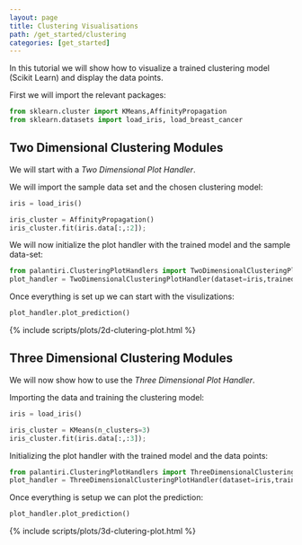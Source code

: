 ```yaml
---
layout: page
title: Clustering Visualisations
path: /get_started/clustering
categories: [get_started] 
---
```

In this tutorial we will show how to visualize a trained clustering model (Scikit Learn) and display the data points.

First we will import the relevant packages:
```python
from sklearn.cluster import KMeans,AffinityPropagation
from sklearn.datasets import load_iris, load_breast_cancer
```

## Two Dimensional Clustering Modules

We will start with a *Two Dimensional Plot Handler*.

We will import the sample data set and the chosen clustering model:
```python
iris = load_iris()

iris_cluster = AffinityPropagation()
iris_cluster.fit(iris.data[:,:2]);
```
We will now initialize the plot handler with the trained model and the sample data-set: 
```python
from palantiri.ClusteringPlotHandlers import TwoDimensionalClusteringPlotHandler
plot_handler = TwoDimensionalClusteringPlotHandler(dataset=iris,trained_cluster=iris_cluster)
```
Once everything is set up we can start with the visulizations:
```python
plot_handler.plot_prediction()
```

{% include scripts/plots/2d-clutering-plot.html %}

## Three Dimensional Clustering Modules

We will now show how to use the *Three Dimensional Plot Handler*.

Importing the data and training the clustering model:
```python
iris = load_iris()

iris_cluster = KMeans(n_clusters=3)
iris_cluster.fit(iris.data[:,:3]);
```

Initializing the plot handler with the trained model and the data points:
```python
from palantiri.ClusteringPlotHandlers import ThreeDimensionalClusteringPlotHandler
plot_handler = ThreeDimensionalClusteringPlotHandler(dataset=iris,trained_cluster=iris_cluster)
```
Once everything is setup we can plot the prediction:

```python
plot_handler.plot_prediction()
```

{% include scripts/plots/3d-clutering-plot.html %}

